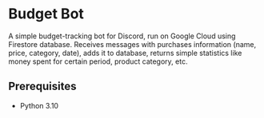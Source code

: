 # Budget Bot

A simple budget-tracking bot for Discord, run on Google Cloud using Firestore database.
Receives messages with purchases information (name, price, category, date), adds it to database, returns simple statistics like money spent for certain period, product category, etc.

## Prerequisites

- Python 3.10

